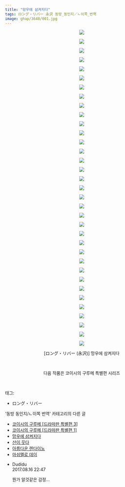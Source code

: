 ```yaml
---
title: "망우에 삼켜지다"
tags: ロング・リバー 永沢 동방_동인지／ㄴ이쪽_번역
image: ghap/3648/001.jpg
---
```

<div class="article">
<p style="text-align: center; clear: none; float: none;"><img src="{{ site.nasurl }}/ghap/3648/001.jpg"/></p>
<p style="text-align: center; clear: none; float: none;"><img src="{{ site.nasurl }}/ghap/3648/002.jpg"/></p>
<p style="text-align: center; clear: none; float: none;"><img src="{{ site.nasurl }}/ghap/3648/003.jpg"/></p>
<p style="text-align: center; clear: none; float: none;"><img src="{{ site.nasurl }}/ghap/3648/004.jpg"/></p>
<p style="text-align: center; clear: none; float: none;"><img src="{{ site.nasurl }}/ghap/3648/005.jpg"/></p>
<p style="text-align: center; clear: none; float: none;"><img src="{{ site.nasurl }}/ghap/3648/006.jpg"/></p>
<p style="text-align: center; clear: none; float: none;"><img src="{{ site.nasurl }}/ghap/3648/007.jpg"/></p>
<p style="text-align: center; clear: none; float: none;"><img src="{{ site.nasurl }}/ghap/3648/008.jpg"/></p>
<p style="text-align: center; clear: none; float: none;"><img src="{{ site.nasurl }}/ghap/3648/009.jpg"/></p>
<p style="text-align: center; clear: none; float: none;"><img src="{{ site.nasurl }}/ghap/3648/010.jpg"/></p>
<p style="text-align: center; clear: none; float: none;"><img src="{{ site.nasurl }}/ghap/3648/011.jpg"/></p>
<p style="text-align: center; clear: none; float: none;"><img src="{{ site.nasurl }}/ghap/3648/012.jpg"/></p>
<p style="text-align: center; clear: none; float: none;"><img src="{{ site.nasurl }}/ghap/3648/013.jpg"/></p>
<p style="text-align: center; clear: none; float: none;"><img src="{{ site.nasurl }}/ghap/3648/014.jpg"/></p>
<p style="text-align: center; clear: none; float: none;"><img src="{{ site.nasurl }}/ghap/3648/015.jpg"/></p>
<p style="text-align: center; clear: none; float: none;"><img src="{{ site.nasurl }}/ghap/3648/016.jpg"/></p>
<p style="text-align: center; clear: none; float: none;"><img src="{{ site.nasurl }}/ghap/3648/017.jpg"/></p>
<p style="text-align: center; clear: none; float: none;"><img src="{{ site.nasurl }}/ghap/3648/018.jpg"/></p>
<p style="text-align: center; clear: none; float: none;"><img src="{{ site.nasurl }}/ghap/3648/019.jpg"/></p>
<p style="text-align: center; clear: none; float: none;"><img src="{{ site.nasurl }}/ghap/3648/020.jpg"/></p>
<p style="text-align: center; clear: none; float: none;"><img src="{{ site.nasurl }}/ghap/3648/021.jpg"/></p>
<p style="text-align: center; clear: none; float: none;"><img src="{{ site.nasurl }}/ghap/3648/022.jpg"/></p>
<p style="text-align: center; clear: none; float: none;"><img src="{{ site.nasurl }}/ghap/3648/023.jpg"/></p>
<p style="text-align: center; clear: none; float: none;"><img src="{{ site.nasurl }}/ghap/3648/024.jpg"/></p>
<p style="text-align: center; clear: none; float: none;"><img src="{{ site.nasurl }}/ghap/3648/025.jpg"/></p>
<p style="text-align: center; clear: none; float: none;"><img src="{{ site.nasurl }}/ghap/3648/026.jpg"/></p>
<p style="text-align: center; clear: none; float: none;"><img src="{{ site.nasurl }}/ghap/3648/027.jpg"/></p>
<p style="text-align: center; clear: none; float: none;"><img src="{{ site.nasurl }}/ghap/3648/028.jpg"/></p>
<p style="text-align: center; clear: none; float: none;"><img src="{{ site.nasurl }}/ghap/3648/029.jpg"/></p>
<p style="text-align: center; clear: none; float: none;"><img src="{{ site.nasurl }}/ghap/3648/030.jpg"/></p>
<p style="text-align: center; clear: none; float: none;"><img src="{{ site.nasurl }}/ghap/3648/031.jpg"/></p>
<p style="text-align: center; clear: none; float: none;"><img src="{{ site.nasurl }}/ghap/3648/032.jpg"/></p>
<p style="text-align: center; clear: none; float: none;"><img src="{{ site.nasurl }}/ghap/3648/033.jpg"/></p>
<p style="text-align: center; clear: none; float: none;"><img src="{{ site.nasurl }}/ghap/3648/034.jpg"/></p>
<p style="text-align: center; clear: none; float: none;"><img src="{{ site.nasurl }}/ghap/3648/035.jpg"/></p>
<p style="text-align: center; clear: none; float: none;">[ロング・リバー (永沢)] 망우에 삼켜지다</p>
<p style="text-align: center; clear: none; float: none;"><br/></p>
<p style="text-align: center; clear: none; float: none;">다음 작품은 코이시의 구루메 특별편 시리즈</p>
<p><br/></p>
</div><div class="tagTrail">
<p>태그: </p>
<ul>
<li>ロング・リバー</li>
</ul>
</div><div class="another">
<p>'동방 동인지/ㄴ이쪽 번역' 카테고리의 다른 글</p>
<ul>
<li><a href="/2017-08-15-ghap_3650">코이시의 구루메 [드라마판 특별편 3]</a></li>
<li><a href="/2017-08-12-ghap_3649">코이시의 구루메 [드라마판 특별편 1]</a></li>
<li><a href="/2017-08-12-ghap_3648">망우에 삼켜지다</a></li>
<li><a href="/2017-08-09-ghap_3626">산이 웃다</a></li>
<li><a href="/2017-08-08-ghap_3625">아름다운 렌다이노</a></li>
<li><a href="/2017-08-06-ghap_3623">마쉬멜로 데이</a></li>
</ul>
</div><div class="cb_module cb_fluid">
<div class="cb_wrt cb_profile">
<div class="comment">
<ul>
<li class="cb_thumb_off" id="comment15061303">
<div class="cb_comment_area">
<div class="cb_info_area">
<div class="cb_section">
<span class="cb_nick_name">Dudidu</span>
</div>
<div class="cb_section">
<span class="cb_date">2017.08.16 22:47 </span>
</div>
</div>
<div class="cb_dsc_comment">
<p class="cb_dsc">
											뭔가 알것같은 감정...
										</p>
</div>
</div></li>
</ul>
</div>
</div><!-- commentList close -->
</div>